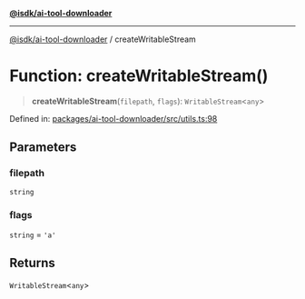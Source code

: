 [**@isdk/ai-tool-downloader**](../README.md)

***

[@isdk/ai-tool-downloader](../globals.md) / createWritableStream

# Function: createWritableStream()

> **createWritableStream**(`filepath`, `flags`): `WritableStream`\<`any`\>

Defined in: [packages/ai-tool-downloader/src/utils.ts:98](https://github.com/isdk/ai-tool-download.js/blob/842238d8ef64fc000a1b7d35ec42e3051ba476c6/src/utils.ts#L98)

## Parameters

### filepath

`string`

### flags

`string` = `'a'`

## Returns

`WritableStream`\<`any`\>
